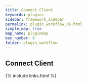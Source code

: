 ```yaml
---
title: Connect Client
keywords: plugins
sidebar: framework_sidebar
permalink: plugin_workflow_06.html
simple_map: true
map_name: pluginmap
box_number: 6
folder: plugin_workflow
---
```


## Connect Client


{% include links.html %}
